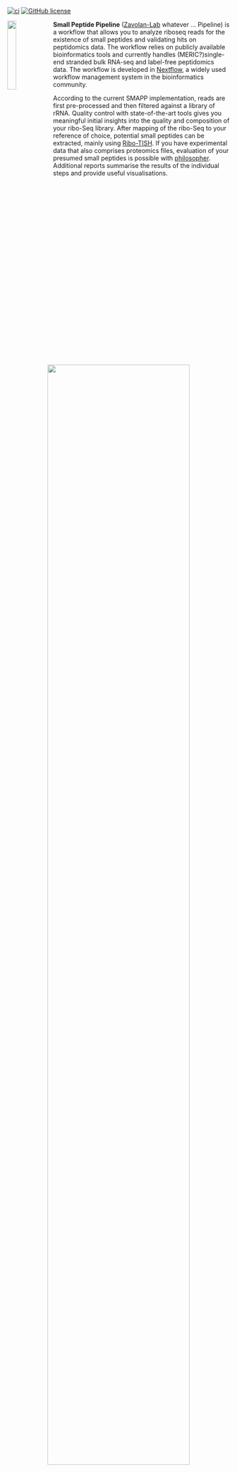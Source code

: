 [![ci](https://github.com/zavolanlab/zarp/workflows/CI/badge.svg?branch=dev)](https://github.com/zavolanlab/zarp/actions?query=workflow%3Aci)
[![GitHub license](https://img.shields.io/github/license/zavolanlab/zarp?color=orange)](https://github.com/zavolanlab/zarp/blob/dev/LICENSE)

<div align="left">
    <img width="20%" align="left" src=images/esel.webp>
</div> 

**Small Peptide Pipeline** ([Zavolan-Lab][zavolan-lab] whatever ... Pipeline) is a workflow that allows you
to analyze riboseq reads for the existence of small peptides and validating hits on peptidomics data.
The workflow relies on publicly available bioinformatics tools and currently handles (MERIC?)single-end stranded bulk RNA-seq and label-free peptidomics data.
The workflow is developed in [Nextflow][nextflow], a widely used workflow management system in the bioinformatics
community.

According to the current SMAPP implementation, reads are first pre-processed and then filtered against a library of rRNA.
Quality control with state-of-the-art tools gives you meaningful initial insights into the quality and composition of your ribo-Seq library.
After mapping of the ribo-Seq to your reference of choice, potential small peptides can be extracted, mainly using [Ribo-TISH][ribotish]. If you have experimental data that also comprises proteomics files, evaluation of your presumed small peptides is possible with [philosopher][philosopher].
Additional reports summarise the results of the individual steps and provide useful visualisations.

<div align="center">
    <img width="80%" src=images/flowchart.png>
</div> 


> **Note:** For a more detailed description of each step, please refer to the [workflow
> documentation][pipeline-documentation].


# Requirements

The workflow has been tested on:
- CentOS 7.5
- macOS 12.3.1

> **NOTE:**
> Currently, we only support **Mac & Linux** execution. 


# Installation

## 1. Clone the repository

Go to the desired directory/folder on your file system, then clone/get the 
repository and move into the respective directory with:

```bash
git clone https://github.com/noepozzan/small_peptide_pipeline.git
cd small_peptide_pipeline
```

## 2. Conda and Mamba installation

Workflow dependencies can be conveniently installed with the [Conda][conda]
package manager. We recommend that you install [Miniconda][miniconda-installation] 
for your system (Linux). Be sure to select the Python 3 option. 
The workflow was built and tested with `miniconda 4.13.0`.
Other versions are not guaranteed to work as expected.

Given that Miniconda has been installed and is available in the current shell the first
dependency for ZARP is the [Mamba][mamba] package manager, which needs to be installed in
the `base` conda environment with:

```bash
conda install -y mamba -n base -c conda-forge
```

## 3. Dependencies installation

For improved reproducibility and reusability of the workflow,
each individual step of the workflow runs in its own [Singularity][singularity] or [Docker][docker]
container.
As a consequence, running this workflow has very few individual dependencies.
Since this pipeline depends on many different software tools, only **container execution** is possible. This requires Singularity or Docker to be installed on the system where the workflow is executed. 
As the functional installation of Singularity and Docker require root privilege, and Conda currently only provides Singularity for Linux architectures, the installation instructions are slightly different depending on your system/setup:

### For most users

If you do *not* have root privileges on the machine you want
to run the workflow on *or* if you do not have a Linux machine, please [install
Singularity][singularity-install] or [install Docker][docker-install] separately and in privileged mode, depending
on your system. You may have to ask an authorized person (e.g., a systems
administrator) to do that. This will almost certainly be required if you want
to run the workflow on a high-performance computing (HPC) cluster. 

> **NOTE:**
> The workflow has been tested with the following versions:  
>  * `Singularity v3.8.5-1.el7`
>  * `Docker 20.10.17`

After the installation has completed, install the remaining dependencies with:
```bash
mamba env create -f install/environment.yml
```

### As root user on Linux

(NOT RELEVANT RIGHT NOW. ASK MERIC)
If you have a Linux machine, as well as root privileges, (e.g., if you plan to
run the workflow on your own computer), you can execute the following command
to include Singularity in the Conda environment:

```bash
mamba env create -f install/environment.root.yml
```

## 4. Activate environment

Activate the Conda environment with:

```bash
conda activate small_peptides
```

# Extra installation steps (optional)

## 5. Non-essential dependencies installation

Most tests have additional dependencies. If you are planning to run tests, you
will need to install these by executing the following command _in your active
Conda environment_:

```bash
mamba env update -f install/environment.dev.yml
```

## 5. Before running the tests

It is important to know that this workflow relies on many external tools.
One of those is [MSFragger][msfragger].
Since MSFragger is only free for non-commercial use, you should run
`source data/scripts/echo_env.sh` from the main dir of this project.
This sets environment variables that allow you to pull the private MSFragger image from [noepozzan's dockerhub][dockerhub-np] repository.

## 6. Successful installation tests

I have prepared tests to check the integrity of the workflow and its components.
These can be run as follows:
	
	```bash
	cd <main directory of this project>
	nextflow run main.nf -profile test,<slurm,slurm_offline>
	```

ATTENTION:
Since even the testing files for this pipeline are quite large, I provide a github repo to pull from.
	
	```bash
	cd <main directory of this project>
	git clone git@github.com:noepozzan/small_peptide_pipeline_test_data.git
	mkdir -p data/tests/
	mv small_peptide_pipeline_test_data/* data/tests/
	```
Once you have done this, you can run the tests shown above.

The most critical of these tests enable you to execute the entire workflow on a 
set of small example input files. Note that for this and other tests to complete
successfully, [additional dependencies](#installing-non-essential-dependencies) need to be installed.

Remember to activate the conda environment!

Execute one of the following commands to run the test workflow on your local machine:
* Test workflow on local machine with **Singularity**:
(I need to test this if this works at all on my machine)
```bash
nextflow run main.nf -profile test,docker
```

Execute one of the following commands to run the test workflow 
on a [Slurm][slurm]-managed high-performance computing (HPC) cluster:
* Test workflow with **Singularity**:
```bash
nextflow run main.nf -profile test,<slurm,slurm_offline>
```


# Running the workflow on your own samples

If you want to run the workflow on your own files, running it is pretty straightforward:

	```bash
	cd <project's main directory>
	nextflow run main.nf -profile <profile of your choice>,<profile that fits your work environment>
	```

But before you start, you have to get the configuration right.
As you see above, this workflow needs 2 profiles:
	<profile of your choice>:  where you provide the files and parameters for the tools included in the workflow
	<profile that fits your work environment>: where you provide the details to the memory and the CPUs of your system

1. You have the choice of running the workflow in different configurations: (substitute one of the below options for the <profile of choice> above)
    full: to run the full pipeline (this is computationally quite heavy and should be done in cluster environment)
    test: to only run the test pipeline with small files
    qc: to only run the quality control part of the pipeline
    prepare: to prepare the reads
    ribotish: to only run ribotish
    proteomics: to quantify your proteomics files

While this looks quite straightforward up to this point, make sure to provide the right files for each of the run modes.
These files have to be provided, as follows:

In the project's root directory, there is a folder called `conf/`.
This folder houses all configuration files necessary to deal with the different run modes.
IMPORTANT: If you choose the profile <full>, you have to specify the paths to your files in the `conf/full.config` configuration file.
This works for all the other profiles in the same manner.
Use your editor of choice to populate these files with appropriate
paths. Every config files indicates the variables necessary to run this workflow in the way you want it to.

2. Have a look at the examples in the `conf/` directory to see what the
files should look like, specifically:

    - [slurm.config]
    - [docker.config]

    - For more details and explanations, refer to the [pipeline-documentation]

3. Pick one of the following choices for either local or cluster execution:

> **NOTE:** Depending on the configuration of your Slurm installation you may
> need to adapt the files under the `conf/` directory 
> and the arguments to options `memory` and `cpus`
> in the file `*.config` of the respective profile.
> Consult the manual of your workload manager as well as the section of the
> nextflow manual dealing with [profiles].

	slurm: for cluster execution (needs singularity installed)
	slurm_offline: for cluster execution
	(needs singularity installed and also needs you to first run:
	````bash
	cd <main directory of this project>
	bash data/scripts/pull_containers.sh
	```
	)
	docker: for local execution (needs docker installed and the daemon running)

4. Start your workflow run:

	Either, to view the output directly in your terminal:

    ```bash
	nextflow run main.nf -profile <profile of your choice>,<profile that fits your work environment>
    ```

	Or to have the workflow run in the background:
	(practical if you need to leave your computer while still running the pipeline)
	This option requires you to copy the exact nextflow command you intend to run into the `slurm.script`,
	which you'll find in the project's main directory.

	```bash
	sbatch slurm.script
	```

[conda]: <https://docs.conda.io/projects/conda/en/latest/index.html>
[profiles]: <https://www.nextflow.io/docs/latest/config.html#config-profiles>
[mamba]: <https://github.com/mamba-org/mamba>
[miniconda-installation]: <https://docs.conda.io/en/latest/miniconda.html>
[singularity]: <https://sylabs.io/singularity/>
[docker]: <https://docker.com/>
[msfragger]: <https://msfragger.nesvilab.org/>
[philosopher]: <https://github.com/Nesvilab/philosopher>
[nextflow]: <https://nextflow.io/>
[singularity-install]: <https://sylabs.io/guides/3.5/admin-guide/installation.html>
[docker-install]: <https://docs.docker.com/engine/install/>
[dockerhub-np]: <https://hub.docker.com/u/noepozzan>
[ribotish]: <https://bioinformatics.mdanderson.org/public-software/ribo-tish/>
[slurm]: <https://slurm.schedmd.com/documentation.html>
[zavolan-lab]: <https://www.biozentrum.unibas.ch/research/researchgroups/overview/unit/zavolan/research-group-mihaela-zavolan/>
[slurm.config]: conf/slurm.config
[docker.config]: conf/docker.config
[pipeline-documentation]: pipeline_documentation.md

